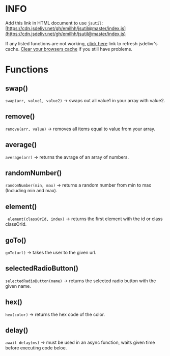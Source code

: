 # INFO
Add this link in HTML document to use `jsutil`: 
[https://cdn.jsdelivr.net/gh/emilhh/jsutil@master/index.js](https://cdn.jsdelivr.net/gh/emilhh/jsutil@master/index.js)

If any listed functions are not working, [click here](https://purge.jsdelivr.net/gh/emilhh/jsutil@master/index.js) link to refresh jsdelivr's cache. [Clear your browsers cache](https://www.google.com/search?q=How+to+clear+cache&rlz=1C1ONGR_noNO958NO958&sxsrf=APq-WBtuxQPJK8NXxp_y40DT9bWi7Wk6kg%3A1645125471761&ei=X58OYtiJLqyorgTPhY5g&ved=0ahUKEwiYtev6uYf2AhUslIsKHc-CAwwQ4dUDCA0&uact=5&oq=How+to+clear+cache&gs_lcp=Cgdnd3Mtd2l6EAMyBAgjECcyBQgAEMsBMgUIABDLATIFCAAQywEyBQgAEMsBMgUIABDLATIFCAAQywEyBQgAEMsBMgUIABCABDIFCAAQywE6BwgjELADECc6BwgAEEcQsAM6BwgAELADEEM6BwgjELACECc6BAgAEA06CAgAEAcQChAeOgcIABAKEMsBOgcIIxCxAhAnOgYIABAHEB5KBAhBGABKBAhGGABQ8gRYnSRguEFoAXABeACAAUOIAa4CkgEBNZgBAKABAcgBCsABAQ&sclient=gws-wiz) if you still have problems.


# Functions

## swap()
`swap(arr, value1, value2)` -> swaps out all value1 in your array with value2.

## remove()
`remove(arr, value)` -> removes all items equal to value from your array.

## average()
`average(arr)` -> returns the avrage of an array of numbers.

## randomNumber()
`randomNumber(min, max)` -> returns a random number from min to max (Including min and max).

## element()
` element(classOrId, index)` -> returns the first element with the id or class classOrId.

## goTo()
`goTo(url)` -> takes the user to the given url.

## selectedRadioButton()
`selectedRadioButton(name)` -> returns the selected radio button with the given name.

## hex()
`hex(color)` -> returns the hex code of the color.

## delay()
`await delay(ms)` -> must be used in an async function, waits given time before executing code beloe.